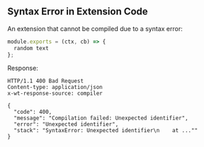 ## Syntax Error in Extension Code

An extension that cannot be compiled due to a syntax error:

```javascript
module.exports = (ctx, cb) => {
  random text
};
```

Response: 

```
HTTP/1.1 400 Bad Request
Content-type: application/json
x-wt-response-source: compiler

{
  "code": 400,
  "message": "Compilation failed: Unexpected identifier",
  "error": "Unexpected identifier",
  "stack": "SyntaxError: Unexpected identifier\n    at ...""
}
```
